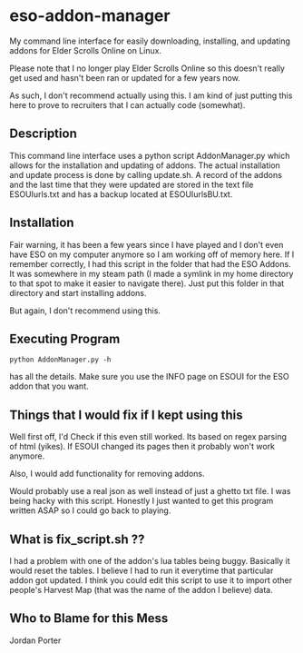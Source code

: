 # eso-addon-manager
My command line interface for easily downloading, installing, and updating addons for Elder Scrolls Online on Linux.

Please note that I no longer play Elder Scrolls Online so this doesn't really get used and hasn't been ran or updated for a few years now.

As such, I don't recommend actually using this. I am kind of just putting this here to prove to recruiters that I can actually code (somewhat).

## Description

This command line interface uses a python script AddonManager.py which allows for the installation and updating of addons. The actual installation and update process is done by calling update.sh. A record of the addons and the last time that they were updated are stored in the text file ESOUIurls.txt and has a backup located at ESOUIurlsBU.txt.

## Installation

Fair warning, it has been a few years since I have played and I don't even have ESO on my computer anymore so I am working off of memory here. If I remember correctly, I had this script in the folder that had the ESO Addons. It was somewhere in my steam path (I made a symlink in my home directory to that spot to make it easier to navigate there). Just put this folder in that directory and start installing addons.

But again, I don't recommend using this.

## Executing Program

```
python AddonManager.py -h
```
has all the details.
Make sure you use the INFO page on ESOUI for the ESO addon that you want.

## Things that I would fix if I kept using this

Well first off, I'd Check if this even still worked. Its based on regex parsing of html (yikes). If ESOUI changed its pages then it probably won't work anymore.

Also, I would add functionality for removing addons.

Would probably use a real json as well instead of just a ghetto txt file. I was being hacky with this script. Honestly I just wanted to get this program written ASAP so I could go back to playing.

## What is fix_script.sh ??

I had a problem with one of the addon's lua tables being buggy. Basically it would reset the tables. I believe I had to run it everytime that particular addon got updated. I think you could edit this script to use it to import other people's Harvest Map (that was the name of the addon I believe) data.

## Who to Blame for this Mess

Jordan Porter
